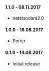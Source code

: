 #### 1.1.0 - 08.11.2017
* netstandard2.0

#### 1.0.0 - 18.08.2017
* Porter

#### 0.1.0 - 14.08.2017
* Initial release
